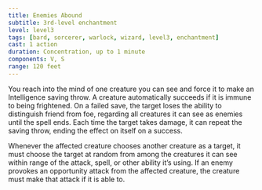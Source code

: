 ```yaml
---
title: Enemies Abound
subtitle: 3rd-level enchantment
level: level3
tags: [bard, sorcerer, warlock, wizard, level3, enchantment]
cast: 1 action
duration: Concentration, up to 1 minute
components: V, S
range: 120 feet
---
```

You reach into the mind of one creature you can see and force it to make an Intelligence saving throw. A creature automatically succeeds if it is immune to being frightened. On a failed save, the target loses the ability to distinguish friend from foe, regarding all creatures it can see as enemies until the spell ends. Each time the target takes damage, it can repeat the saving throw, ending the effect on itself on a success.

Whenever the affected creature chooses another creature as a target, it must choose the target at random from among the creatures it can see within range of the attack, spell, or other ability it’s using. If an enemy provokes an opportunity attack from the affected creature, the creature must make that attack if it is able to.